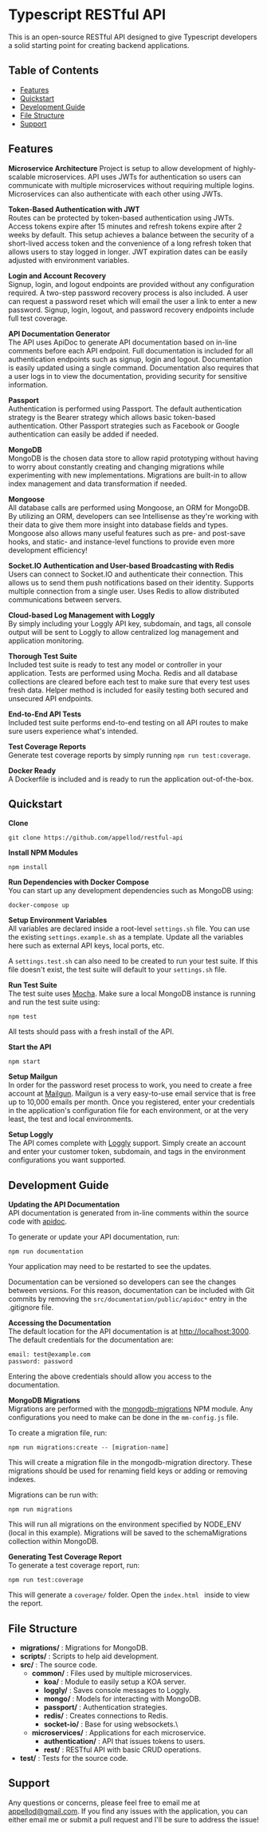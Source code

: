# Typescript RESTful API
This is an open-source RESTful API designed to give Typescript developers a solid
starting point for creating backend applications.

## Table of Contents
* [Features](#Features)
* [Quickstart](#Quickstart)
* [Development Guide](#Development-Guide)
* [File Structure](#File-Structure)
* [Support](#Support)

## Features

**Microservice Architecture**
Project is setup to allow development of highly-scalable microservices. API uses JWTs
for authentication so users can communicate with multiple microservices without requiring
multiple logins. Microservices can also authenticate with each other using JWTs.

**Token-Based Authentication with JWT**  
Routes can be protected by token-based authentication using JWTs. Access tokens expire
after 15 minutes and refresh tokens expire after 2 weeks by default. This setup achieves 
a balance between the security of a short-lived access token and the convenience of a long 
refresh token that allows users to stay logged in longer. JWT expiration dates can be easily
adjusted with environment variables.

**Login and Account Recovery**  
Signup, login, and logout endpoints are provided without any configuration required.
A two-step password recovery process is also included. A user can request a password
reset which will email the user a link to enter a new password. Signup, login,
logout, and password recovery endpoints include full test coverage.

**API Documentation Generator**  
The API uses ApiDoc to generate API documentation based on in-line comments
before each API endpoint. Full documentation is included for all authentication
endpoints such as signup, login and logout. Documentation is easily updated
using a single command. Documentation also requires that a user logs in to
view the documentation, providing security for sensitive information.

**Passport**  
Authentication is performed using Passport. The default authentication strategy
is the Bearer strategy which allows basic token-based authentication. Other
Passport strategies such as Facebook or Google authentication can easily be
added if needed.

**MongoDB**  
MongoDB is the chosen data store to allow rapid prototyping without having to worry about constantly
creating and changing migrations while experimenting with new implementations. Migrations are built-in
to allow index management and data transformation if needed.

**Mongoose**  
All database calls are performed using Mongoose, an ORM for MongoDB. By utilizing an ORM,
developers can see Intellisense as they're working with their data to give them more insight
into database fields and types. Mongoose also allows many useful features such as pre- and post-save 
hooks, and static- and instance-level functions to provide even more development efficiency!

**Socket.IO Authentication and User-based Broadcasting with Redis**  
Users can connect to Socket.IO and authenticate their connection. This allows us to send
them push notifications based on their identity. Supports multiple connection from a single user. 
Uses Redis to allow distributed communications between servers.

**Cloud-based Log Management with Loggly**  
By simply including your Loggly API key, subdomain, and tags, all console output will be sent to
Loggly to allow centralized log management and application monitoring.

**Thorough Test Suite**  
Included test suite is ready to test any model or controller in your application.
Tests are performed using Mocha. Redis and all database collections are cleared before
each test to make sure that every test uses fresh data. Helper method is
included for easily testing both secured and unsecured API endpoints.

**End-to-End API Tests**  
Included test suite performs end-to-end testing on all API routes to make sure users
experience what's intended.

**Test Coverage Reports**  
Generate test coverage reports by simply running `npm run test:coverage`.

**Docker Ready**  
A Dockerfile is included and is ready to run the application out-of-the-box.


## Quickstart

**Clone**  
```
git clone https://github.com/appellod/restful-api
```

**Install NPM Modules**  
```
npm install
```

**Run Dependencies with Docker Compose**  
You can start up any development dependencies such as MongoDB using:
```
docker-compose up
```

**Setup Environment Variables**  
All variables are declared inside a root-level `settings.sh` file. You can use the existing `settings.example.sh`
as a template. Update all the variables here such as external API keys, local ports, etc.

A `settings.test.sh` can also need to be created to run your test suite. If this file doesn't exist, the test suite
will default to your `settings.sh` file.

**Run Test Suite**  
The test suite uses [Mocha](https://mochajs.org/). Make sure a local MongoDB instance is running and run
the test suite using:
```
npm test
```
All tests should pass with a fresh install of the API.

**Start the API**  
```
npm start
```

**Setup Mailgun**  
In order for the password reset process to work, you need to create a free
account at [Mailgun](https://www.mailgun.com/). Mailgun is a very easy-to-use
email service that is free up to 10,000 emails per month. Once you registered,
enter your credentials in the application's configuration file for each
environment, or at the very least, the test and local environments.

**Setup Loggly**  
The API comes complete with [Loggly](https://www.loggly.com) support. Simply create an account and enter your
customer token, subdomain, and tags in the environment configurations you want supported.

## Development Guide

**Updating the API Documentation**  
API documentation is generated from in-line comments within the source code with [apidoc](http://apidocjs.com/).  

To generate or update your API documentation, run:
```
npm run documentation
```
Your application may need to be restarted to see the updates.

Documentation can be versioned so developers can see the changes between versions. For this reason,
documentation can be included with Git commits by removing the `src/documentation/public/apidoc*` entry in the 
.gitignore file.

**Accessing the Documentation**  
The default location for the API documentation is at
[http://localhost:3000](http://localhost:3000). The default credentials for the
documentation are:
```
email: test@example.com  
password: password
```
Entering the above credentials should allow you access to the documentation.

**MongoDB Migrations**  
Migrations are performed with the [mongodb-migrations](https://github.com/emirotin/mongodb-migrations) NPM module. 
Any configurations you need to make can be done in the `mm-config.js` file.

To create a migration file, run:
```
npm run migrations:create -- [migration-name]
```
This will create a migration file in the mongodb-migration directory. These migrations should be used for renaming
field keys or adding or removing indexes.

Migrations can be run with:
```
npm run migrations
```
This will run all migrations on the environment specified by NODE_ENV (local in this example). Migrations will be saved 
to the schemaMigrations collection within MongoDB.

**Generating Test Coverage Report**  
To generate a test coverage report, run:
```
npm run test:coverage
```
This will generate a `coverage/` folder. Open the `index.html ` inside to view the report.

## File Structure

* **migrations/** : Migrations for MongoDB.
* **scripts/** : Scripts to help aid development.
* **src/** : The source code.
  * **common/** : Files used by multiple microservices.
    * **koa/** : Module to easily setup a KOA server.
    * **loggly/** : Saves console messages to Loggly.
    * **mongo/** : Models for interacting with MongoDB.
    * **passport/** : Authentication strategies.
    * **redis/** : Creates connections to Redis.
    * **socket-io/** : Base for using websockets.\
  * **microservices/** : Applications for each microservice.
    * **authentication/** : API that issues tokens to users.
    * **rest/** : RESTful API with basic CRUD operations.
* **test/** : Tests for the source code.

## Support
Any questions or concerns, please feel free to email me at appellod@gmail.com.
If you find any issues with the application, you can either email me or submit
a pull request and I'll be sure to address the issue!
